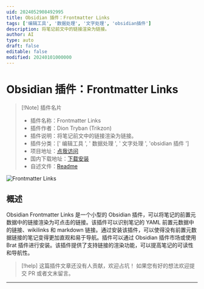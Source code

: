 ```yaml
---
uid: 2024052908492995
title: Obsidian 插件：Frontmatter Links
tags: ['编辑工具', '数据处理', '文字处理', 'obsidian插件']
description: 将笔记前文中的链接渲染为链接。
author: AI
type: auto
draft: false
editable: false
modified: 20240101000000
---
```


# Obsidian 插件：Frontmatter Links

> [!Note] 插件名片
> - 插件名称：Frontmatter Links
> - 插件作者：Dion Tryban (Trikzon)
> - 插件说明：将笔记前文中的链接渲染为链接。
> - 插件分类：[' 编辑工具 ', ' 数据处理 ', ' 文字处理 ', 'obsidian 插件 ']
> - 项目地址：[点我访问](https://github.com/Trikzon/obsidian-frontmatter-links)
> - 国内下载地址：[下载安装](https://pkmer.cn/products/plugin/pluginMarket/?frontmatter-links)
> - 自述文件：[Readme](https://ghproxy.net/https://raw.githubusercontent.com/Trikzon/obsidian-frontmatter-links/main/README.md)

![Frontmatter Links](https://cdn.pkmer.cn/covers/frontmatter-links.png!pkmer)

## 概述

Obsidian Frontmatter Links 是一个小型的 Obsidian 插件，可以将笔记的前置元数据中的链接渲染为可点击的链接。该插件可以识别笔记的 YAML 前置元数据中的链接、wikilinks 和 markdown 链接。通过安装该插件，可以使得没有前置元数据链接的笔记变得更加直观和易于导航。插件可以通过 Obsidian 插件市场或使用 Brat 插件进行安装。该插件提供了支持链接的渲染功能，可以提高笔记的可读性和导航性。

> [!help]
> 这篇插件文章还没有人贡献，欢迎占坑！
> 如果您有好的想法欢迎提交 PR 或者文末留言。

---



